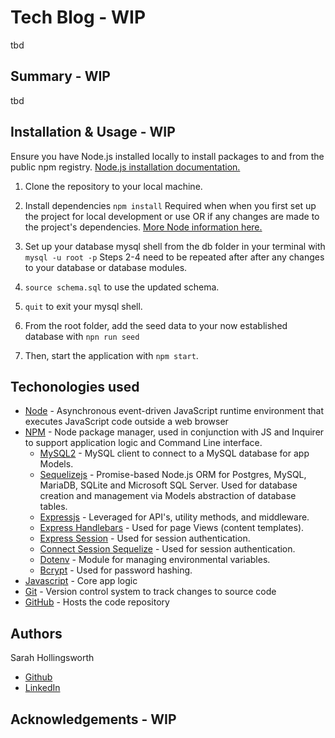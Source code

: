 # Tech Blog - WIP
tbd

## Summary - WIP
tbd

## Installation & Usage - WIP
Ensure you have Node.js installed locally to install packages to and from the public npm registry. [Node.js installation documentation.](https://docs.npmjs.com/downloading-and-installing-node-js-and-npm)

1. Clone the repository to your local machine.

2. Install dependencies `npm install`
Required when when you first set up the project for local development or use OR if any changes are made to the project's dependencies. [More Node information here.](https://nodesource.com/blog/an-absolute-beginners-guide-to-using-npm/)

3. Set up your database mysql shell from the db folder in your terminal with `mysql -u root -p` Steps 2-4 need to be repeated after after any changes to your database or database modules.

4. `source schema.sql` to use the updated schema.

5. `quit` to exit your mysql shell.

6. From the root folder, add the seed data to your now established database with `npn run seed`

7. Then, start the application with `npm start`. 

## Techonologies used
* [Node](https://nodejs.org/en/) - Asynchronous event-driven JavaScript runtime environment that executes JavaScript code outside a web browser
* [NPM](https://www.npmjs.com/) - Node package manager, used in conjunction with JS and Inquirer to support application logic and Command Line interface.
  * [MySQL2](https://www.npmjs.com/package/mysql2) - MySQL client to connect to a MySQL database for app Models.
  * [Sequelizejs](https://sequelize.org/) -  Promise-based Node.js ORM for Postgres, MySQL, MariaDB, SQLite and Microsoft SQL Server. Used for database creation and management via Models abstraction of database tables.
  * [Expressjs](https://expressjs.com/) - Leveraged for API's, utility methods, and middleware.
  * [Express Handlebars](https://www.npmjs.com/package/express-handlebars) - Used for page Views (content templates).
  * [Express Session](https://www.npmjs.com/package/express-session) - Used for session authentication.
  * [Connect Session Sequelize](https://www.npmjs.com/package/connect-session-sequelize) - Used for session authentication.
  * [Dotenv](https://www.npmjs.com/package/dotenv) - Module for managing environmental variables.
  * [Bcrypt](https://www.npmjs.com/package/bcrypt) - Used for password hashing.
* [Javascript](https://developer.mozilla.org/en-US/docs/Web/javascript) - Core app logic
* [Git](https://git-scm.com/doc) - Version control system to track changes to source code
* [GitHub](https://docs.github.com/en) - Hosts the code repository

## Authors
Sarah Hollingsworth
* [Github](https://github.com/sahhollingsworth)
* [LinkedIn](https://www.linkedin.com/in/sarahhollingsworth/)

## Acknowledgements - WIP